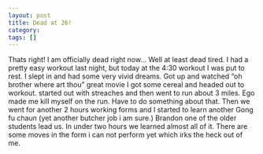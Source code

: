 ```yaml
---
layout: post
title: Dead at 26!
category: 
tags: []
---
```



Thats right! I am officially dead right now… Well at least dead tired. I
had a pretty easy workout last night, but today at the 4:30 workout I
was put to rest. I slept in and had some very vivid dreams. Got up and
watched “oh brother where art thou” great movie I got some cereal and
headed out to workout. started out with streaches and then went to run
about 3 miles. Ego made me kill myself on the run. Have to do something
about that. Then we went for another 2 hours working forms and I started
to learn another Gong fu chaun (yet another butcher job i am sure.)
Brandon one of the older students lead us. In under two hours we learned
almost all of it. There are some moves in the form i can not perform yet
which irks the heck out of me.
